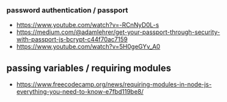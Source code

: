 ### password authentication / passport

* https://www.youtube.com/watch?v=-RCnNyD0L-s
* https://medium.com/@adamlehrer/get-your-passport-through-security-with-passport-js-bcrypt-c44f70ac7159
* https://www.youtube.com/watch?v=5H0geGYv_A0


## passing variables / requiring modules
* https://www.freecodecamp.org/news/requiring-modules-in-node-js-everything-you-need-to-know-e7fbd119be8/